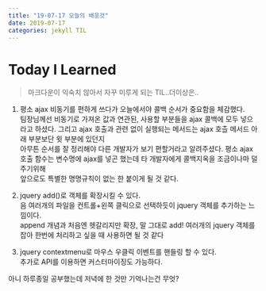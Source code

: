```yaml
---
title: "19-07-17 오늘의 배운것"
date: 2019-07-17
categories: jekyll TIL
---
```



# Today I Learned  
  
> 마크다운이 익숙치 않아서 자꾸 미루게 되는 TIL..더이상은..

1. 평소 ajax 비동기를 편하게 쓰다가 오늘에서야 콜백 순서가 중요함을 체감했다.  
팀장님께선 비동기로 가져온 값과 연관된, 사용할 부분들을 ajax 콜백에 모두 넣으라고 하셨다. 
그리고 ajax 호출과 관련 없이 실행되는 메서드는 ajax 호츨 메서드 아래 부분보단 윗 부분에 있던지  
아무튼 순서를 잘 정리해야 다른 개발자가 보기 편할거라고 알려주셨다. 
평소 ajax 호출 함수는 변수명에 ajax를 넣곤 했는데 타 개발자에게 콜백지옥을 조금이나마 덜 주기위해  
앞으로도 특별한 명명규칙이 없는 한 붙이게 될 것 같다.  

2. jquery add()로 객체를 확장시킬 수 있다.  
음 여러개의 파일을 컨트롤+왼쪽 클릭으로 선택하듯이 jquery 객체를 추가하는 느낌이다.  
append 개념과 처음엔 헷갈리지만 확장, 말 그대로 add! 
여러개의 jquery 객체를 잡아 한번에 처리하고 싶을 때 사용하면 될 것 같다  

3. jquery contextmenu로 마우스 우클릭 이벤트를 핸들링 할 수 있다.  
추가로 API를 이용하면 커스터마이징도 가능하다.  



아니 하루종일 공부했는데 저녁에 한 것만 기억나는건 무엇?
